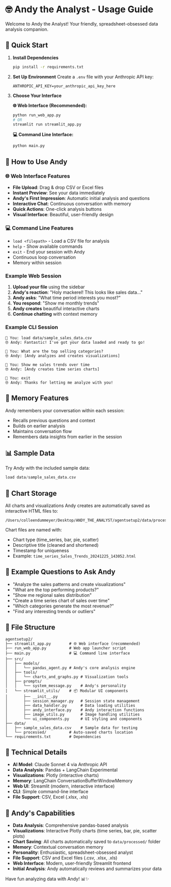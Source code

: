 # 🤓 Andy the Analyst - Usage Guide

Welcome to Andy the Analyst! Your friendly, spreadsheet-obsessed data analysis companion.

## 🚀 Quick Start

1. **Install Dependencies**

   ```bash
   pip install -r requirements.txt
   ```

2. **Set Up Environment**
   Create a `.env` file with your Anthropic API key:

   ```python:
   ANTHROPIC_API_KEY=your_anthropic_api_key_here
   ```

3. **Choose Your Interface**

   **🌐 Web Interface (Recommended):**
   ```bash
   python run_web_app.py
   # OR
   streamlit run streamlit_app.py
   ```

   **💻 Command Line Interface:**
   ```bash
   python main.py
   ```

## 💬 How to Use Andy

### 🌐 Web Interface Features
- **File Upload**: Drag & drop CSV or Excel files
- **Instant Preview**: See your data immediately
- **Andy's First Impression**: Automatic initial analysis and questions
- **Interactive Chat**: Continuous conversation with memory
- **Quick Actions**: One-click analysis buttons
- **Visual Interface**: Beautiful, user-friendly design

### 💻 Command Line Features
- `load <filepath>` - Load a CSV file for analysis
- `help` - Show available commands
- `exit` - End your session with Andy
- Continuous loop conversation
- Memory within session

### Example Web Session
1. **Upload your file** using the sidebar
2. **Andy's reaction**: "Holy mackerel! This looks like sales data..."
3. **Andy asks**: "What time period interests you most?"
4. **You respond**: "Show me monthly trends"
5. **Andy creates** beautiful interactive charts
6. **Continue chatting** with context memory

### Example CLI Session

```python:
👤 You: load data/sample_sales_data.csv
🤓 Andy: Fantastic! I've got your data loaded and ready to go!

👤 You: What are the top selling categories?
🤓 Andy: [Andy analyzes and creates visualizations]

👤 You: Show me sales trends over time
🤓 Andy: [Andy creates time series charts]

👤 You: exit
🤓 Andy: Thanks for letting me analyze with you!
```

## 🧠 Memory Features

Andy remembers your conversation within each session:

- Recalls previous questions and context
- Builds on earlier analysis
- Maintains conversation flow
- Remembers data insights from earlier in the session

## 📊 Sample Data

Try Andy with the included sample data:

```python
load data/sample_sales_data.csv
```

## 💾 Chart Storage

All charts and visualizations Andy creates are automatically saved as interactive HTML files to:
```
/Users/colleendummeyer/Desktop/ANDY_THE_ANALYST/agentsetup2/data/processed/
```

Chart files are named with:
- Chart type (time_series, bar, pie, scatter)
- Descriptive title (cleaned and shortened)
- Timestamp for uniqueness
- Example: `time_series_Sales_Trends_20241225_143052.html`

## 🎯 Example Questions to Ask Andy

- "Analyze the sales patterns and create visualizations"
- "What are the top performing products?"
- "Show me regional sales distribution"
- "Create a time series chart of sales over time"
- "Which categories generate the most revenue?"
- "Find any interesting trends or outliers"

## 📁 File Structure

```md:
agentsetup2/
├── streamlit_app.py        # 🌐 Web interface (recommended)
├── run_web_app.py          # Web app launcher script
├── main.py                 # 💻 Command line interface
├── src/
│   ├── models/
│   │   └── pandas_agent.py # Andy's core analysis engine
│   ├── tools/
│   │   └── charts_and_graphs.py # Visualization tools
│   ├── prompts/
│   │   └── system_message.py    # Andy's personality
│   └── streamlit_utils/    # 📦 Modular UI components
│       ├── __init__.py
│       ├── session_manager.py   # Session state management
│       ├── data_handler.py      # Data loading utilities
│       ├── andy_interface.py    # Andy interaction functions
│       ├── image_utils.py       # Image handling utilities
│       └── ui_components.py     # UI styling and components
├── data/
│   ├── sample_sales_data.csv    # Sample data for testing
│   └── processed/          # Auto-saved charts location
└── requirements.txt        # Dependencies
```

## 🔧 Technical Details

- **AI Model**: Claude Sonnet 4 via Anthropic API
- **Data Analysis**: Pandas + LangChain Experimental
- **Visualizations**: Plotly (interactive charts)
- **Memory**: LangChain ConversationBufferWindowMemory
- **Web UI**: Streamlit (modern, interactive interface)
- **CLI**: Simple command-line interface
- **File Support**: CSV, Excel (.xlsx, .xls)

## 🎨 Andy's Capabilities

- **Data Analysis**: Comprehensive pandas-based analysis
- **Visualizations**: Interactive Plotly charts (time series, bar, pie, scatter plots)
- **Chart Saving**: All charts automatically saved to `data/processed/` folder
- **Memory**: Contextual conversation memory
- **Personality**: Enthusiastic, spreadsheet-obsessed analyst
- **File Support**: CSV and Excel files (.csv, .xlsx, .xls)
- **Web Interface**: Modern, user-friendly Streamlit frontend
- **Initial Analysis**: Andy automatically reviews and summarizes your data

Have fun analyzing data with Andy! 📊✨
